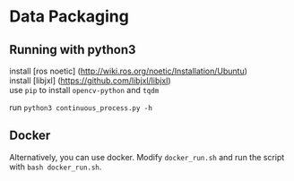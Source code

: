 # Data Packaging

## Running with python3
install [ros noetic] (http://wiki.ros.org/noetic/Installation/Ubuntu) \
install [libjxl] (https://github.com/libjxl/libjxl) \
use `pip` to install `opencv-python` and `tqdm`

run `python3 continuous_process.py -h` 

## Docker 
Alternatively, you can use docker.
Modify `docker_run.sh` and run the script with `bash docker_run.sh`.
